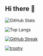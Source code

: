 ## Hi there 👋

![GitHub Stats](https://github-readme-stats.vercel.app/api?username=Fabio4489&show_icons=true&theme=tokyonight)


![Top Langs](https://github-readme-stats.vercel.app/api/top-langs/?username=Fabio4489&layout=compact&theme=tokyonight)


[![GitHub Streak](https://github-readme-streak-stats.herokuapp.com/?user=Fabio4489&theme=tokyonight)](https://git.io/streak-stats)

[![trophy](https://github-profile-trophy.vercel.app/?username=Fabio4489&theme=onedark)](https://github.com/Fabio4489/github-profile-trophy)



<!--

**Fabio4489/Fabio4489** is a ✨ _special_ ✨ repository because its `README.md` (this file) appears on your GitHub profile.

Here are some ideas to get you started:

- 🔭 I’m currently working on ...
- 🌱 I’m currently learning ...
- 👯 I’m looking to collaborate on ...
- 🤔 I’m looking for help with ...
- 💬 Ask me about ...
- 📫 How to reach me: ...
- 😄 Pronouns: ...
- ⚡ Fun fact: ...
-->
